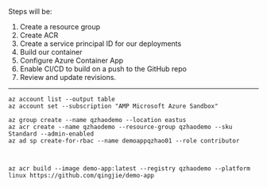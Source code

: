 Steps will be:

1. Create a resource group
2. Create ACR
3. Create a service principal ID for our deployments
4. Build our container
5. Configure Azure Container App 
6. Enable CI/CD to build on a push to the GitHub repo
7. Review and update revisions.

---
```
az account list --output table
az account set --subscription "AMP Microsoft Azure Sandbox"

az group create --name qzhaodemo --location eastus    
az acr create --name qzhaodemo --resource-group qzhaodemo --sku Standard --admin-enabled
az ad sp create-for-rbac --name demoappqzhao01 --role contributor



az acr build --image demo-app:latest --registry qzhaodemo --platform linux https://github.com/qingjie/demo-app
```
